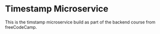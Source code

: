 # Timestamp Microservice

This is the timstamp microservice build as part of the backend course from freeCodeCamp.
